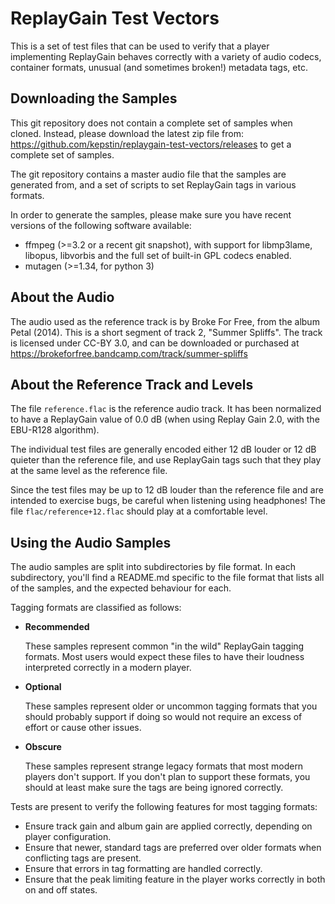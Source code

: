 ReplayGain Test Vectors
=======================

This is a set of test files that can be used to verify that a player
implementing ReplayGain behaves correctly with a variety of audio codecs,
container formats, unusual (and sometimes broken!) metadata tags, etc.

Downloading the Samples
-----------------------

This git repository does not contain a complete set of samples when cloned.
Instead, please download the latest zip file from:
https://github.com/kepstin/replaygain-test-vectors/releases
to get a complete set of samples.

The git repository contains a master audio file that the samples are generated
from, and a set of scripts to set ReplayGain tags in various formats.

In order to generate the samples, please make sure you have recent versions of
the following software available:

- ffmpeg (>=3.2 or a recent git snapshot), with support for libmp3lame, libopus,
  libvorbis and the full set of built-in GPL codecs enabled.
- mutagen (>=1.34, for python 3)

About the Audio
---------------

The audio used as the reference track is by Broke For Free, from the album
Petal (2014). This is a short segment of track 2, "Summer Spliffs".
The track is licensed under CC-BY 3.0, and can be downloaded or purchased
at https://brokeforfree.bandcamp.com/track/summer-spliffs

About the Reference Track and Levels
------------------------------------

The file `reference.flac` is the reference audio track. It has been normalized
to have a ReplayGain value of 0.0 dB (when using Replay Gain 2.0, with the
EBU-R128 algorithm).

The individual test files are generally encoded either 12 dB louder or 12 dB
quieter than the reference file, and use ReplayGain tags such that they play
at the same level as the reference file.

Since the test files may be up to 12 dB louder than the reference file and
are intended to exercise bugs, be careful when listening using headphones!
The file `flac/reference+12.flac` should play at a comfortable level.

Using the Audio Samples
-----------------------

The audio samples are split into subdirectories by file format. In each
subdirectory, you'll find a README.md specific to the file format that lists
all of the samples, and the expected behaviour for each.

Tagging formats are classified as follows:

- **Recommended**
  
  These samples represent common "in the wild" ReplayGain tagging formats.
  Most users would expect these files to have their loudness interpreted
  correctly in a modern player.

- **Optional**

  These samples represent older or uncommon tagging formats that you should
  probably support if doing so would not require an excess of effort or cause
  other issues.

- **Obscure**

  These samples represent strange legacy formats that most modern players don't
  support. If you don't plan to support these formats, you should at least
  make sure the tags are being ignored correctly.

Tests are present to verify the following features for most tagging formats:

- Ensure track gain and album gain are applied correctly, depending on player
  configuration.
- Ensure that newer, standard tags are preferred over older formats when
  conflicting tags are present.
- Ensure that errors in tag formatting are handled correctly.
- Ensure that the peak limiting feature in the player works correctly in both
  on and off states.

